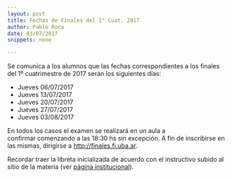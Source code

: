 ```yaml
---
layout: post
title: Fechas de Finales del 1° Cuat. 2017
author: Pablo Roca
date: 03/07/2017
snippets: none

---
```

<div class="entry-content">
						<p>Se comunica a los alumnos que las fechas correspondientes a los finales del 1º cuatrimestre de 2017&nbsp;serán los&nbsp;siguientes días:</p>
<ul>
<li>Jueves 06/07/2017</li>
<li>Jueves 13/07/2017</li>
<li>Jueves 20/07/2017</li>
<li>Jueves 27/07/2017</li>
<li>Jueves 03/08/2017</li>
</ul>
<p>En todos los casos el examen se realizará en un aula a confirmar&nbsp;comenzando a las 18:30 hs sin excepción. A fin de inscribirse en las mismas, dirigirse a&nbsp;<a href="http://finales.fi.uba.ar/">http://finales.fi.uba.ar</a>.</p>
<p>Recordar traer la libreta inicializada de acuerdo con el instructivo subido al sitio de la materia (ver <a title="Institucional" href="/institucional">página institucional</a>).</p>
											</div>

